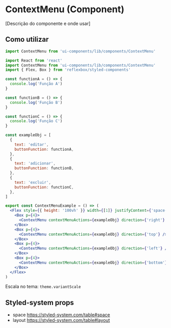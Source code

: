 # ContextMenu (Component)

[Descrição do componente e onde usar]

## Como utilizar

```js
import ContextMenu from 'ui-components/lib/components/ContextMenu'
```

```jsx
import React from 'react'
import ContextMenu from 'ui-components/lib/components/ContextMenu'
import { Flex, Box } from 'reflexbox/styled-components'

const functionA = () => {
  console.log('Função A')
}

const functionB = () => {
  console.log('Função B')
}

const functionC = () => {
  console.log('Função C')
}

const exampleObj = [
  {
    text: 'editar',
    buttonFunction: functionA,
  },
  {
    text: 'adicionar',
    buttonFunction: functionB,
  },
  {
    text: 'excluir',
    buttonFunction: functionC,
  },
]

export const ContextMenuExample = () => (
  <Flex style={{ height: '100vh' }} width={[1]} justifyContent={'space-evenly'} alignItems={'center'}>
    <Box p={4}>
      <ContextMenu contextMenuActions={exampleObj} direction={'right'} />
    </Box>
    <Box p={4}>
      <ContextMenu contextMenuActions={exampleObj} direction={'top'} />
    </Box>
    <Box p={4}>
      <ContextMenu contextMenuActions={exampleObj} direction={'left'} />
    </Box>
    <Box p={4}>
      <ContextMenu contextMenuActions={exampleObj} direction={'bottom'} />
    </Box>
  </Flex>
)
```

Escala no tema: `theme.variantScale`

## Styled-system props

- space https://styled-system.com/table#space
- layout https://styled-system.com/table#layout
